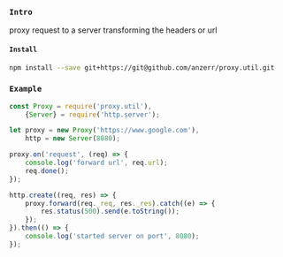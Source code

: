
### `Intro`
proxy request to a server transforming the headers or url

#### `Install`
``` bash
npm install --save git+https://git@github.com/anzerr/proxy.util.git
```

### `Example`
``` javascript
const Proxy = require('proxy.util'),
	{Server} = require('http.server');

let proxy = new Proxy('https://www.google.com'),
	http = new Server(8080);

proxy.on('request', (req) => {
	console.log('forward url', req.url);
	req.done();
});

http.create((req, res) => {
	proxy.forward(req._req, res._res).catch((e) => {
		res.status(500).send(e.toString());
	});
}).then(() => {
	console.log('started server on port', 8080);
});
```